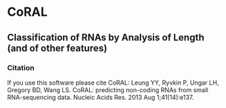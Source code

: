 # CoRAL
## Classification of RNAs by Analysis of Length (and of other features)

### Citation
If you use this software please cite CoRAL:
Leung YY, Ryvkin P, Ungar LH, Gregory BD, Wang LS. CoRAL: predicting non-coding RNAs from small RNA-sequencing data. Nucleic Acids Res. 2013 Aug 1;41(14):e137.
